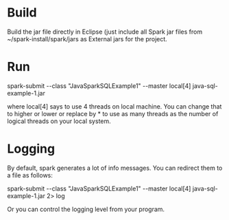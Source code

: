 
Build
=====

Build the jar file directly in Eclipse (just include all Spark jar files from
~/spark-install/spark/jars as External jars for the project.

Run
===

spark-submit --class "JavaSparkSQLExample1" --master local[4] java-sql-example-1.jar

where local[4] says to use 4 threads on local machine. You can change that to higher or lower
or replace by * to use as many threads as the number of logical threads on your local system.


Logging
=======

By default, spark generates a lot of info messages. You can redirect them to a file as follows:

spark-submit --class "JavaSparkSQLExample1" --master local[4]  java-sql-example-1.jar  2> log

Or you can control the logging level from your program. 


